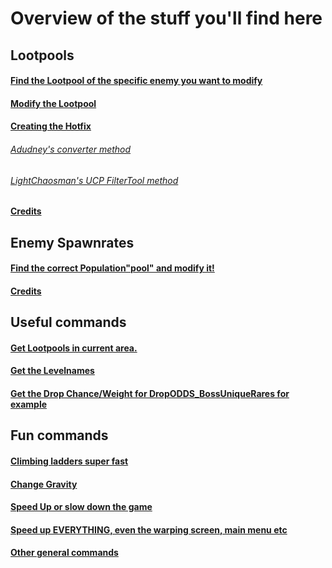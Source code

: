 # Overview of the stuff you'll find here

## Lootpools
#### [Find the Lootpool of the specific enemy you want to modify](https://github.com/c0dycode/BL2ModStuff/blob/master/Lootpools.md##1-find-the-lootpool-of-the-specific-enemy-you-want-to-modify)
#### [Modify the Lootpool](https://github.com/c0dycode/BL2ModStuff/blob/master/Lootpools.md##2-modify-the-lootpool)
#### [Creating the Hotfix](https://github.com/c0dycode/BL2ModStuff/blob/master/Lootpools.md##creating-the-hotfix)
###### [Adudney's converter method](https://github.com/c0dycode/BL2ModStuff/blob/master/Lootpools.md##adudneys-converter-method)
###### [LightChaosman's UCP FilterTool method](https://github.com/c0dycode/BL2ModStuff/blob/master/Lootpools.md##lightchaosmans-ucp-filtertool-method)
#### [Credits](https://github.com/c0dycode/BL2ModStuff/blob/master/Lootpools.md##creds-p)


## Enemy Spawnrates
#### [Find the correct Population"pool" and modify it!](https://github.com/c0dycode/BL2ModStuff/blob/master/EnemySpawnrates.md##find-the-correct-populationpool)
#### [Credits](https://github.com/c0dycode/BL2ModStuff/blob/master/Lootpools.md##creds-p)

## Useful commands
#### [Get Lootpools in current area.](https://github.com/c0dycode/BL2ModStuff/blob/master/Commands.md##get-lootpools-in-current-area)
#### [Get the Levelnames](https://github.com/c0dycode/BL2ModStuff/blob/master/Commands.md##get-the-levelnames)
#### [Get the Drop Chance/Weight for DropODDS_BossUniqueRares for example](https://github.com/c0dycode/BL2ModStuff/blob/master/Commands.md##get-the-drop-chanceweight-for-dropodds_bossuniquerares-for-example)

## Fun commands
#### [Climbing ladders super fast](https://github.com/c0dycode/BL2ModStuff/blob/master/FunStuff.md##climbing-ladders-super-fast-increase-z-value)
#### [Change Gravity](https://github.com/c0dycode/BL2ModStuff/blob/master/FunStuff.md##change-gravity)
#### [Speed Up or slow down the game](https://github.com/c0dycode/BL2ModStuff/blob/master/FunStuff.md##speed-up-or-slow-down-the-game)
#### [Speed up EVERYTHING, even the warping screen, main menu etc](https://github.com/c0dycode/BL2ModStuff/blob/master/FunStuff.md##speed-up-everything-even-the-warping-screen-main-menu-etc)
#### [Other general commands](https://github.com/c0dycode/BL2ModStuff/blob/master/FunStuff.md##other-general-commands-useful-to-write-down)